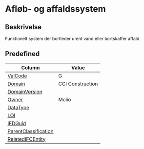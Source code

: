 # Afløb- og affaldssystem

## Beskrivelse

Funktionelt system der bortleder urent vand eller bortskaffer
affald

## Predefined

| Column                                                              | Value            |
| ------------------------------------------------------------------- | ---------------- |
| [ValCode](../../Attributes/ValCode.md)                              | G                |
| [Domain](../../Attributes/Domain.md)                                | CCI Construction |
| [DomainVersion](../../Attributes/DomainVersion.md)                  |                  |
| [Owner](../../Attributes/Owner.md)                                  | Molio            |
| [DataType](../../Attributes/DataType.md)                            |                  |
| [LOI](../../Attributes/LOI.md)                                      |                  |
| [IFDGuid](../../Attributes/IFDGuid.md)                              |                  |
| [ParentClassification](../../Attributes/IFCParentClassification.md) |                  |
| [RelatedIFCEntity](../../Attributes/RelatedIFCEntity.md)            |                  |
